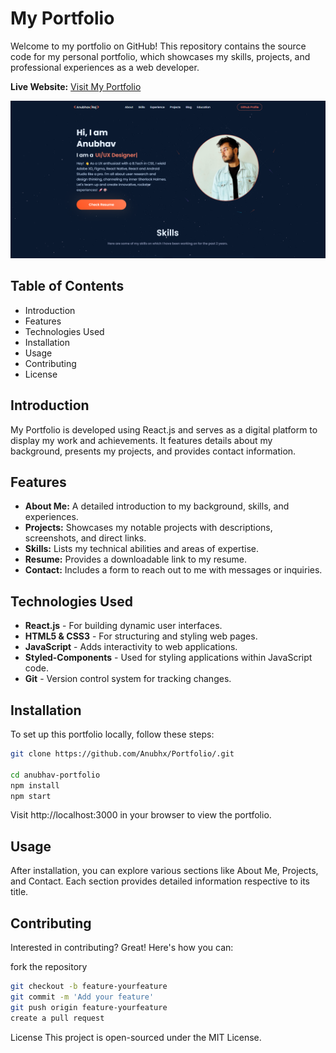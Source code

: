 # My Portfolio

Welcome to my portfolio on GitHub! This repository contains the source code for my personal portfolio, which showcases my skills, projects, and professional experiences as a web developer.

**Live Website:** [Visit My Portfolio](https://anubhavportfolio.vercel.app/)


![Home](screenshots/home.png)

## Table of Contents
- Introduction
- Features
- Technologies Used
- Installation
- Usage
- Contributing
- License

## Introduction
My Portfolio is developed using React.js and serves as a digital platform to display my work and achievements. It features details about my background, presents my projects, and provides contact information.

## Features
- **About Me:** A detailed introduction to my background, skills, and experiences.
- **Projects:** Showcases my notable projects with descriptions, screenshots, and direct links.
- **Skills:** Lists my technical abilities and areas of expertise.
- **Resume:** Provides a downloadable link to my resume.
- **Contact:** Includes a form to reach out to me with messages or inquiries.

## Technologies Used
- **React.js** - For building dynamic user interfaces.
- **HTML5 & CSS3** - For structuring and styling web pages.
- **JavaScript** - Adds interactivity to web applications.
- **Styled-Components** - Used for styling applications within JavaScript code.
- **Git** - Version control system for tracking changes.

## Installation
To set up this portfolio locally, follow these steps:
```bash
git clone https://github.com/Anubhx/Portfolio/.git

cd anubhav-portfolio
npm install
npm start
```

Visit http://localhost:3000 in your browser to view the portfolio.

## Usage
After installation, you can explore various sections like About Me, Projects, and Contact. Each section provides detailed information respective to its title.

## Contributing
Interested in contributing? Great! Here's how you can:

fork the repository
```bash
git checkout -b feature-yourfeature
git commit -m 'Add your feature'
git push origin feature-yourfeature
create a pull request
```
License
This project is open-sourced under the MIT License.

